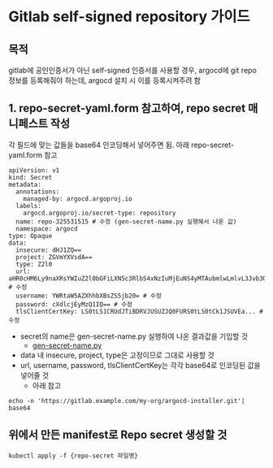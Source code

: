 # Gitlab self-signed repository 가이드
## 목적
gitlab에 공인인증서가 아닌 self-signed 인증서를 사용할 경우, argocd에 git repo 정보를 등록해줘야 하는데, argocd 설치 시 이를 등록시켜주려 함
## 1. repo-secret-yaml.form 참고하여, repo secret 매니페스트 작성
각 필드에 맞는 값들을 base64 인코딩해서 넣어주면 됨.
아래 repo-secret-yaml.form 참고
```
apiVersion: v1
kind: Secret
metadata:
  annotations:
    managed-by: argocd.argoproj.io
  labels:
    argocd.argoproj.io/secret-type: repository
  name: repo-325531515 # 수정 (gen-secret-name.py 실행해서 나온 값)
  namespace: argocd
type: Opaque
data:
  insecure: dHJ1ZQ==
  project: ZGVmYXVsdA== 
  type: Z2l0 
  url: aHR0cHM6Ly9naXRsYWIuZ2l0bGFiLXN5c3RlbS4xNzIuMjEuNS4yMTAubmlwLmlvL3Jvb3QvYXJnb2NkLWluc3RhbGxlci5naXQ= # 수정
  username: YWRtaW5AZXhhbXBsZS5jb20= # 수정  
  password: cXdlcjEyMzQ1IQ== # 수정
  tlsClientCertKey: LS0tLS1CRUdJTiBDRVJUSUZJQ0FURS0tLS0tCk1JSUVEa... # 수정

```
- secret의 name은 gen-secret-name.py 실행하여 나온 결과값을 기입할 것
  - [gen-secret-name.py](https://github.com/tmax-cloud/install-argocd/blob/d94c7edf3463bc868fb9449cc54ed40ba4e7cae4/gen-secret-name.py)
- data 내 insecure, project, type은 고정이므로 그대로 사용할 것
- url, username, password, tlsClientCertKey는 각각 base64로 인코딩된 값을 넣어줄 것
  - 아래 참고
```
echo -n 'https://gitlab.example.com/my-org/argocd-installer.git'| base64
```
## 위에서 만든 manifest로 Repo secret 생성할 것
```
kubectl apply -f {repo-secret 파일명}
```
